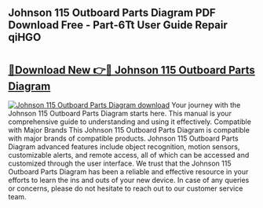 ## Johnson 115 Outboard Parts Diagram PDF Download Free - Part-6Tt User Guide Repair qiHGO

# <h2><a href="http://dfkxbqp.blite.top/?on=Johnson+115+Outboard+Parts+Diagram">🔗Download New 👉🔴 Johnson 115 Outboard Parts Diagram</a></h2>

[![Johnson 115 Outboard Parts Diagram download](https://i.imgur.com/lujVjoI.png)](http://dfkxbqp.blite.top/?on=Johnson+115+Outboard+Parts+Diagram)
Your journey with the Johnson 115 Outboard Parts Diagram starts here. This manual is your comprehensive guide to understanding and using it effectively. Compatible with Major Brands This Johnson 115 Outboard Parts Diagram is compatible with major brands of compatible products. Johnson 115 Outboard Parts Diagram advanced features include object recognition, motion sensors, customizable alerts, and remote access, all of which can be accessed and customized through the user interface. We trust that the Johnson 115 Outboard Parts Diagram has been a reliable and effective resource in your efforts to learn the ins and outs of your new device. In case of any queries or concerns, please do not hesitate to reach out to our customer service team.
